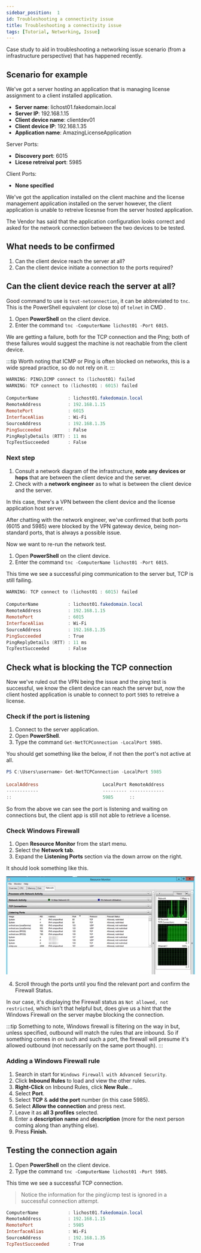 ```yaml
---
sidebar_position:  1
id: Troubleshooting a connectivity issue
title: Troubleshooting a connectivity issue
tags: [Tutorial, Networking, Issue]
---
```


Case study to aid in troubleshooting a networking issue scenario (from a infrastructure perspective) that has happened recently.

## Scenario for example

We've got a server hosting an application that is managing license assignment to a client installed application.

- **Server name**: lichost01.fakedomain.local
- **Server IP**: 192.168.1.15
- **Client device name**: clientdev01
- **Client device IP**: 192.168.1.35
- **Application name**: AmazingLicenseApplication

Server Ports:

- **Discovery port**: 6015
- **Licese retreival port**: 5985

Client Ports:

- **None specified**

We've got the application installed on the client machine and the license management application installed on the server however, the client application is unable to retreive licesnse from the server hosted application.

The Vendor has said that the application configuration looks correct and asked for the network connection between the two devices to be tested.

## What needs to be confirmed

1. Can the client device reach the server at all?
2. Can the client device initiate a connection to the ports required?

## Can the client device reach the server at all?

Good command to use is `test-netconnection`, it can be abbreviated to `tnc`. This is the PowerShell equivalent (or close to) of `telnet` in CMD .

1. Open **PowerShell** on the client device.
2. Enter the command `tnc -ComputerName lichost01 -Port 6015`.

We are getting a failure, both for the TCP connection and the Ping; both of these failures would suggest the machine is not reachable from the client device.

:::tip
Worth noting that ICMP or Ping is often blocked on networks, this is a wide spread practice, so do not rely on it.
:::

```powershell
WARNING: PING\ICMP connect to (lichost01) failed
WARNING: TCP connect to (lichost01 : 6015) failed

ComputerName           : lichost01.fakedomain.local
RemoteAddress          : 192.168.1.15
RemotePort             : 6015
InterfaceAlias         : Wi-Fi
SourceAddress          : 192.168.1.35
PingSucceeded          : False
PingReplyDetails (RTT) : 11 ms
TcpTestSucceeded       : False
```

### Next step

1. Consult a network diagram of the infrastructure, **note any devices or hops** that are between the client device and the server.
2. Check with a **network engineer** as to what is between the client device and the server.

In this case, there's a VPN between the client device and the license application host server.

After chatting with the network engineer, we've confirmed that  both ports (6015 and 5985) were blocked by the VPN gateway device, being non-standard ports, that is always a possible issue.

Now we want to re-run the network test.

1. Open **PowerShell** on the client device.
2. Enter the command `tnc -ComputerName lichost01 -Port 6015`.

This time we see a successful ping communication to the server but, TCP is still failing.

```powershell
WARNING: TCP connect to (lichost01 : 6015) failed

ComputerName           : lichost01.fakedomain.local
RemoteAddress          : 192.168.1.15
RemotePort             : 6015
InterfaceAlias         : Wi-Fi
SourceAddress          : 192.168.1.35
PingSucceeded          : True
PingReplyDetails (RTT) : 11 ms
TcpTestSucceeded       : False
```

## Check what is blocking the TCP connection

Now we've ruled out the VPN being the issue and the ping test is successful, we know the client device can reach the server but, now the client hosted application is unable to connect to port `5985` to retreive a license.

### Check if the port is listening

1. Connect to the server application.
2. Open **PowerShell**.
3. Type the command `Get-NetTCPConnection -LocalPort 5985`.

You should get something like the below, if not then the port's not active at all.

```powershell
PS C:\Users\username> Get-NetTCPConnection -LocalPort 5985

LocalAddress                        LocalPort RemoteAddress                       RemotePort State       AppliedSetting
------------                        --------- -------------                       ---------- -----       --------------
::                                  5985      ::                                  0          Listen

```

So from the above we can see the port is listening and waiting on connections but, the client app is still not able to retrieve a license.

### Check Windows Firewall

1. Open **Resource Monitor** from the start menu.
2. Select the **Network tab**.
3. Expand the **Listening Ports** section via the down arrow on the right.

It should look something like this.

![Resource Monitor - Listening ports.jpg](../../static/img/Troubleshooting%20a%20network%20issue/Resource-monitor-001.jpeg)

4. Scroll through the ports until you find the relevant port and confirm the Firewall Status.

In our case, it's displaying the Firewall status as `Not allowed, not restricted`, which isn't that helpful but, does give us a hint that the Windows Firewall on the server maybe blocking the connection. 

:::tip
Something to note, Windows firewall is filtering on the way in but, unless specified, outbound will match the rules that are inbound. So if something comes in on such and such a port, the firewall will presume it's allowed outbound (not necessarily on the same port though).
:::

### Adding a Windows Firewall rule

1. Search in start for `Windows Firewall with Advanced Security`.
2. Click **Inbound Rules** to load and view the other rules.
3. **Right-Click** on Inbound Rules, click **New Rule**...
4. Select **Port**.
5. Select **TCP** & **add the port** number (in this case 5985).
6. Select **Allow the connection** and press next.
7. Leave it as **all 3 profiles** selected.
8. Enter a **description name** and **description** (more for the next person coming along than anything else).
9. Press **Finish**.

## Testing the connection again

1. Open **PowerShell** on the client device.
2. Type the command `tnc -ComputerName lichost01 -Port 5985`.

This time we see a successful TCP connection.

> Notice the information for the ping\icmp test is ignored in a successful connection attempt.

```powershell
ComputerName           : lichost01.fakedomain.local
RemoteAddress          : 192.168.1.15
RemotePort             : 5985
InterfaceAlias         : Wi-Fi
SourceAddress          : 192.168.1.35
TcpTestSucceeded       : True
```
